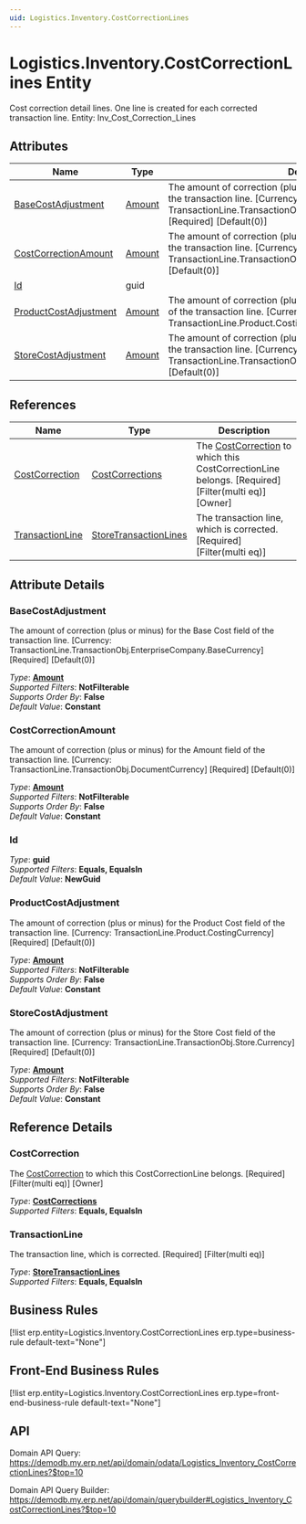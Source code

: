 ```yaml
---
uid: Logistics.Inventory.CostCorrectionLines
---
```

# Logistics.Inventory.CostCorrectionLines Entity

Cost correction detail lines. One line is created for each corrected transaction line. Entity: Inv_Cost_Correction_Lines

## Attributes

| Name | Type | Description |
| ---- | ---- | --- |
| [BaseCostAdjustment](Logistics.Inventory.CostCorrectionLines.md#basecostadjustment) | [Amount](../data-types.md#amount) | The amount of correction (plus or minus) for the Base Cost field of the transaction line. [Currency: TransactionLine.TransactionObj.EnterpriseCompany.BaseCurrency] [Required] [Default(0)] 
| [CostCorrectionAmount](Logistics.Inventory.CostCorrectionLines.md#costcorrectionamount) | [Amount](../data-types.md#amount) | The amount of correction (plus or minus) for the Amount field of the transaction line. [Currency: TransactionLine.TransactionObj.DocumentCurrency] [Required] [Default(0)] 
| [Id](Logistics.Inventory.CostCorrectionLines.md#id) | guid |  
| [ProductCostAdjustment](Logistics.Inventory.CostCorrectionLines.md#productcostadjustment) | [Amount](../data-types.md#amount) | The amount of correction (plus or minus) for the Product Cost field of the transaction line. [Currency: TransactionLine.Product.CostingCurrency] [Required] [Default(0)] 
| [StoreCostAdjustment](Logistics.Inventory.CostCorrectionLines.md#storecostadjustment) | [Amount](../data-types.md#amount) | The amount of correction (plus or minus) for the Store Cost field of the transaction line. [Currency: TransactionLine.TransactionObj.Store.Currency] [Required] [Default(0)] 

## References

| Name | Type | Description |
| ---- | ---- | --- |
| [CostCorrection](Logistics.Inventory.CostCorrectionLines.md#costcorrection) | [CostCorrections](Logistics.Inventory.CostCorrections.md) | The [CostCorrection](Logistics.Inventory.CostCorrectionLines.md#costcorrection) to which this CostCorrectionLine belongs. [Required] [Filter(multi eq)] [Owner] |
| [TransactionLine](Logistics.Inventory.CostCorrectionLines.md#transactionline) | [StoreTransactionLines](Logistics.Inventory.StoreTransactionLines.md) | The transaction line, which is corrected. [Required] [Filter(multi eq)] |


## Attribute Details

### BaseCostAdjustment

The amount of correction (plus or minus) for the Base Cost field of the transaction line. [Currency: TransactionLine.TransactionObj.EnterpriseCompany.BaseCurrency] [Required] [Default(0)]

_Type_: **[Amount](../data-types.md#amount)**  
_Supported Filters_: **NotFilterable**  
_Supports Order By_: **False**  
_Default Value_: **Constant**  

### CostCorrectionAmount

The amount of correction (plus or minus) for the Amount field of the transaction line. [Currency: TransactionLine.TransactionObj.DocumentCurrency] [Required] [Default(0)]

_Type_: **[Amount](../data-types.md#amount)**  
_Supported Filters_: **NotFilterable**  
_Supports Order By_: **False**  
_Default Value_: **Constant**  

### Id

_Type_: **guid**  
_Supported Filters_: **Equals, EqualsIn**  
_Default Value_: **NewGuid**  

### ProductCostAdjustment

The amount of correction (plus or minus) for the Product Cost field of the transaction line. [Currency: TransactionLine.Product.CostingCurrency] [Required] [Default(0)]

_Type_: **[Amount](../data-types.md#amount)**  
_Supported Filters_: **NotFilterable**  
_Supports Order By_: **False**  
_Default Value_: **Constant**  

### StoreCostAdjustment

The amount of correction (plus or minus) for the Store Cost field of the transaction line. [Currency: TransactionLine.TransactionObj.Store.Currency] [Required] [Default(0)]

_Type_: **[Amount](../data-types.md#amount)**  
_Supported Filters_: **NotFilterable**  
_Supports Order By_: **False**  
_Default Value_: **Constant**  


## Reference Details

### CostCorrection

The [CostCorrection](Logistics.Inventory.CostCorrectionLines.md#costcorrection) to which this CostCorrectionLine belongs. [Required] [Filter(multi eq)] [Owner]

_Type_: **[CostCorrections](Logistics.Inventory.CostCorrections.md)**  
_Supported Filters_: **Equals, EqualsIn**  

### TransactionLine

The transaction line, which is corrected. [Required] [Filter(multi eq)]

_Type_: **[StoreTransactionLines](Logistics.Inventory.StoreTransactionLines.md)**  
_Supported Filters_: **Equals, EqualsIn**  



## Business Rules

[!list erp.entity=Logistics.Inventory.CostCorrectionLines erp.type=business-rule default-text="None"]

## Front-End Business Rules

[!list erp.entity=Logistics.Inventory.CostCorrectionLines erp.type=front-end-business-rule default-text="None"]

## API

Domain API Query:
<https://demodb.my.erp.net/api/domain/odata/Logistics_Inventory_CostCorrectionLines?$top=10>

Domain API Query Builder:
<https://demodb.my.erp.net/api/domain/querybuilder#Logistics_Inventory_CostCorrectionLines?$top=10>

